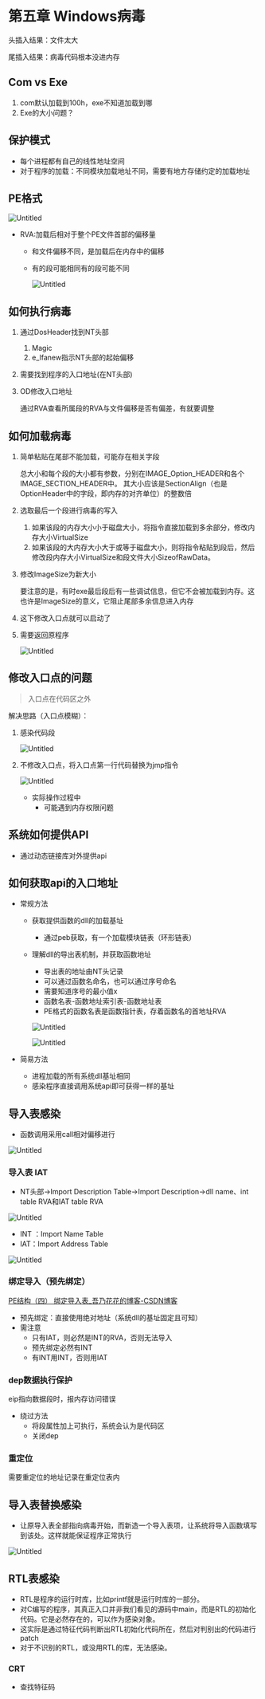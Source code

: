 
# 第五章 Windows病毒

头插入结果：文件太大

尾插入结果：病毒代码根本没进内存

## Com vs Exe

1. com默认加载到100h，exe不知道加载到哪
2. Exe的大小问题？

## 保护模式

- 每个进程都有自己的线性地址空间
- 对于程序的加载：不同模块加载地址不同，需要有地方存储约定的加载地址

## PE格式

![Untitled](病毒/Untitled%2082.png)

- RVA:加载后相对于整个PE文件首部的偏移量
    - 和文件偏移不同，是加载后在内存中的偏移
    - 有的段可能相同有的段可能不同
        
        ![Untitled](病毒/Untitled%2083.png)
        

## 如何执行病毒

1. 通过DosHeader找到NT头部
    1. Magic
    2. e_lfanew指示NT头部的起始偏移
2. 需要找到程序的入口地址(在NT头部)
3. OD修改入口地址
    
    通过RVA查看所属段的RVA与文件偏移是否有偏差，有就要调整
    

## 如何加载病毒

1. 简单粘贴在尾部不能加载，可能存在相关字段
    
    总大小和每个段的大小都有参数，分别在IMAGE_Option_HEADER和各个IMAGE_SECTION_HEADER中。
    其大小应该是SectionAlign（也是OptionHeader中的字段，即内存的对齐单位）的整数倍
    
2. 选取最后一个段进行病毒的写入
    1. 如果该段的内存大小小于磁盘大小，将指令直接加载到多余部分，修改内存大小VirtualSize
    2. 如果该段的大内存大小大于或等于磁盘大小，则将指令粘贴到段后，然后修改段内存大小VirtualSize和段文件大小SizeofRawData。
3. 修改ImageSize为新大小
    
    要注意的是，有时exe最后段后有一些调试信息，但它不会被加载到内存。这也许是ImageSize的意义，它阻止尾部多余信息进入内存
    
4. 这下修改入口点就可以启动了
5. 需要返回原程序
    
    ![Untitled](病毒/Untitled%2084.png)
    

## 修改入口点的问题

> 入口点在代码区之外
> 

解决思路（入口点模糊）：

1. 感染代码段
    
    ![Untitled](病毒/Untitled%2085.png)
    
2. 不修改入口点，将入口点第一行代码替换为jmp指令
    
    ![Untitled](病毒/Untitled%2086.png)
    
    - 实际操作过程中
        - 可能遇到内存权限问题

## 系统如何提供API

- 通过动态链接库对外提供api

## 如何获取api的入口地址

- 常规方法
    - 获取提供函数的dll的加载基址
        - 通过peb获取，有一个加载模块链表（环形链表）
    - 理解dll的导出表机制，并获取函数地址
        - 导出表的地址由NT头记录
        - 可以通过函数名命名，也可以通过序号命名
        - 需要知道序号的最小值x
        - 函数名表-函数地址索引表-函数地址表
        - PE格式的函数名表是函数指针表，存着函数名的首地址RVA
        
        ![Untitled](病毒/Untitled%2087.png)
        
        ![Untitled](病毒/Untitled%2088.png)
        
- 简易方法
    - 进程加载的所有系统dll基址相同
    - 感染程序直接调用系统api即可获得一样的基址

## 导入表感染

- 函数调用采用call相对偏移进行

![Untitled](病毒/Untitled%2089.png)

### 导入表 IAT

- NT头部→Import Description Table→Import Description→dll name、int table RVA和IAT table RVA

![Untitled](病毒/Untitled%2090.png)

- INT ：Import Name Table
- IAT：Import Address Table

![Untitled](病毒/Untitled%2091.png)

### 绑定导入（预先绑定）

[PE结构（四） 绑定导入表_吾乃花花的博客-CSDN博客](https://blog.csdn.net/weixin_37673331/article/details/104584969)

- 预先绑定：直接使用绝对地址（系统dll的基址固定且可知）
- 需注意
    - 只有IAT，则必然是INT的RVA，否则无法导入
    - 预先绑定必然有INT
    - 有INT用INT，否则用IAT

### dep数据执行保护

eip指向数据段时，报内存访问错误

- 绕过方法
    - 将段属性加上可执行，系统会认为是代码区
    - 关闭dep

### 重定位

需要重定位的地址记录在重定位表内

## 导入表替换感染

- 让原导入表全部指向病毒开始，而新造一个导入表项，让系统将导入函数填写到该处。这样就能保证程序正常执行

![Untitled](病毒/Untitled%2092.png)

## RTL表感染

- RTL是程序的运行时库，比如printf就是运行时库的一部分。
- 对C编写的程序，其真正入口并非我们看见的源码中main，而是RTL的初始化代码。它是必然存在的，可以作为感染对象。
- 这实际是通过特征代码判断出RTL初始化代码所在，然后对判别出的代码进行patch
- 对于不识别的RTL，或没用RTL的库，无法感染。

### CRT

- 查找特征码